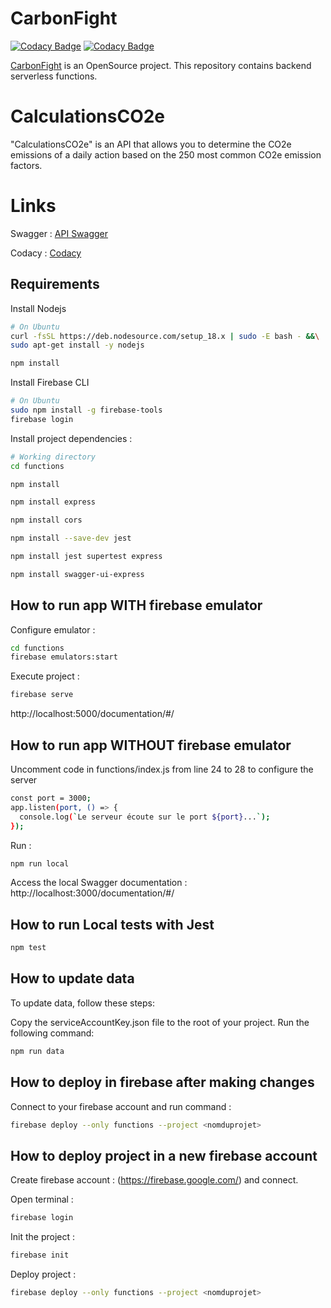 # CarbonFight

[![Codacy Badge](https://app.codacy.com/project/badge/Grade/48178d7adaa54b29950b701f33a0893a)](https://app.codacy.com/gh/CarbonFight/calculation/dashboard?utm_source=gh&utm_medium=referral&utm_content=&utm_campaign=Badge_grade) [![Codacy Badge](https://app.codacy.com/project/badge/Coverage/48178d7adaa54b29950b701f33a0893a)](https://app.codacy.com/gh/CarbonFight/calculation/dashboard?utm_source=gh&utm_medium=referral&utm_content=&utm_campaign=Badge_coverage)

[CarbonFight](https://carbonfight.app) is an OpenSource project. 
This repository contains backend serverless functions.

# CalculationsCO2e
"CalculationsCO2e" is an API that allows you to determine the CO2e emissions of a daily action based on the 250 most common CO2e emission factors.

# Links
Swagger :  [API Swagger](https://api.carbonfight.app/v1/documentation/#/)

Codacy : [Codacy](https://app.codacy.com/gh/CarbonFight/calculation/dashboard)

## Requirements

Install Nodejs

```bash
# On Ubuntu
curl -fsSL https://deb.nodesource.com/setup_18.x | sudo -E bash - &&\
sudo apt-get install -y nodejs

npm install
```

Install Firebase CLI

```bash
# On Ubuntu
sudo npm install -g firebase-tools
firebase login
```

Install project dependencies : 

```bash
# Working directory
cd functions
```

```bash
npm install
```

```bash
npm install express
```

```bash
npm install cors
```

```bash
npm install --save-dev jest
```

```bash
npm install jest supertest express
```

```bash
npm install swagger-ui-express
```

## How to run app WITH firebase emulator

Configure emulator : 

```bash
cd functions
firebase emulators:start
```

Execute project : 

```bash
firebase serve
```

http://localhost:5000/documentation/#/

## How to run app WITHOUT firebase emulator

Uncomment code in functions/index.js from line 24 to 28 to configure the server

```bash
const port = 3000;
app.listen(port, () => {
  console.log(`Le serveur écoute sur le port ${port}...`);
});
```

Run :
```bash
npm run local
```

Access the local Swagger documentation : http://localhost:3000/documentation/#/

## How to run Local tests with Jest

```bash
npm test 
```

## How to update data

To update data, follow these steps:

Copy the serviceAccountKey.json file to the root of your project.
Run the following command:

```bash
npm run data
```

## How to deploy in firebase after making changes

Connect to your firebase account and run command :

```bash
firebase deploy --only functions --project <nomduprojet>
```

## How to deploy project in a new firebase account

Create firebase account : (https://firebase.google.com/) and connect.

Open terminal :

```bash
firebase login
```

Init the project :

```bash
firebase init
```

Deploy project :

```bash
firebase deploy --only functions --project <nomduprojet>
```
